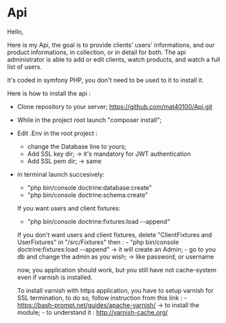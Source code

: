 # Api

Hello, 

Here is my Api, the goal is to provide clients' users' informations, and our product informations, in collection, or in detail for both.
The api administrator is able to add or edit clients, watch products, and watch a full list of users.

it's coded in symfony PHP, you don't need to be used to it to install it. 

Here is how to install the api : 
  - Clone repository to your server; https://github.com/mat40100/Api.git
  - While in the project root launch "composer install";

  - Edit .Env in the root project : 
      - change the Database line to yours;
      - Add SSL key dir; -> it's mandatory for JWT authentication
      - Add SSL pem dir; -> same
      
  - in terminal launch succesively:
      - "php bin/console doctrine:database:create"
      - "php bin/console doctrine:schema:create"
      
      If you want users and client fixtures:
      - "php bin/console doctrine:fixtures:load --append"
      
      If you don't want users and client fixtures, delete "ClientFixtures and UserFixtures" in "/src/Fixtures" then :
        - "php bin/console doctrine:fixtures:load --append" -> it will create an Admin;
        - go to you db and change the admin as you wish; -> like password, or username 
      
      now, you application should work, but you still have not cache-system even if varnish is installed.
      
      To install varnish with https application, you have to setup varnish for SSL termination, to do so, follow instruction from this link : 
        - https://bash-prompt.net/guides/apache-varnish/ -> to install the module;
        - to understand it : http://varnish-cache.org/


